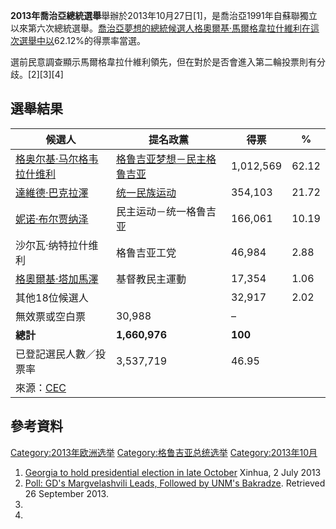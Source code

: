 **2013年喬治亞總統選舉**舉辦於2013年10月27日\[1\]，是喬治亞1991年自蘇聯獨立以來第六次總統選舉。[喬治亞夢想的總統候選人](https://zh.wikipedia.org/wiki/喬治亞夢想 "wikilink")[格奧爾基·馬爾格韋拉什維利在這次選舉中以](https://zh.wikipedia.org/wiki/格奧爾基·馬爾格韋拉什維利 "wikilink")62.12%的得票率當選。

選前民意調查顯示馬爾格韋拉什維利領先，但在對於是否會進入第二輪投票則有分歧。\[2\]\[3\]\[4\]

## 選舉結果

| 候選人                                                                                     | 提名政黨                                                 | 得票        | %     |
| --------------------------------------------------------------------------------------- | ---------------------------------------------------- | --------- | ----- |
| [格奥尔基·马尔格韦拉什维利](../Page/格奥尔基·马尔格韦拉什维利.md "wikilink")                                    | [格鲁吉亚梦想－民主格鲁吉亚](../Page/格鲁吉亚梦想－民主格鲁吉亚.md "wikilink") | 1,012,569 | 62.12 |
| [達維德·巴克拉澤](../Page/達維德·巴克拉澤.md "wikilink")                                              | [统一民族运动](../Page/统一民族运动.md "wikilink")               | 354,103   | 21.72 |
| [妮诺·布尔贾纳泽](../Page/妮诺·布尔贾纳泽.md "wikilink")                                              | 民主运动－统一格鲁吉亚                                          | 166,061   | 10.19 |
| 沙尔瓦·纳特拉什维利                                                                              | 格鲁吉亚工党                                               | 46,984    | 2.88  |
| [格奧爾基·塔加馬澤](https://zh.wikipedia.org/wiki/格奧爾基·塔加馬澤 "wikilink")                         | 基督教民主運動                                              | 17,354    | 1.06  |
| 其他18位候選人                                                                                |                                                      | 32,917    | 2.02  |
| 無效票或空白票                                                                                 | 30,988                                               | –         |       |
| **總計**                                                                                  | **1,660,976**                                        | **100**   |       |
| 已登記選民人數／投票率                                                                             | 3,537,719                                            | 46.95     |       |
| 來源：[CEC](https://web.archive.org/web/20131029193129/http://www.results.cec.gov.ge/eng/) |                                                      |           |       |

## 參考資料

[Category:2013年欧洲选举](https://zh.wikipedia.org/wiki/Category:2013年欧洲选举 "wikilink")
[Category:格鲁吉亚总统选举](https://zh.wikipedia.org/wiki/Category:格鲁吉亚总统选举 "wikilink")
[Category:2013年10月](https://zh.wikipedia.org/wiki/Category:2013年10月 "wikilink")

1.  [Georgia to hold presidential election in late
    October](http://www.globaltimes.cn/content/793192.shtml#.UdUvTR3O2gM)
    Xinhua, 2 July 2013
2.  [Poll: GD's Margvelashvili Leads, Followed by UNM's
    Bakradze](http://www.civil.ge/eng/article.php?id=26493). Retrieved
    26 September 2013.
3.
4.